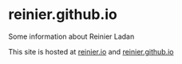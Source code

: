 # reinier.github.io

Some information about Reinier Ladan

This site is hosted at [reinier.io](http://reinier.io) and [reinier.github.io](http://reinier.github.io)
